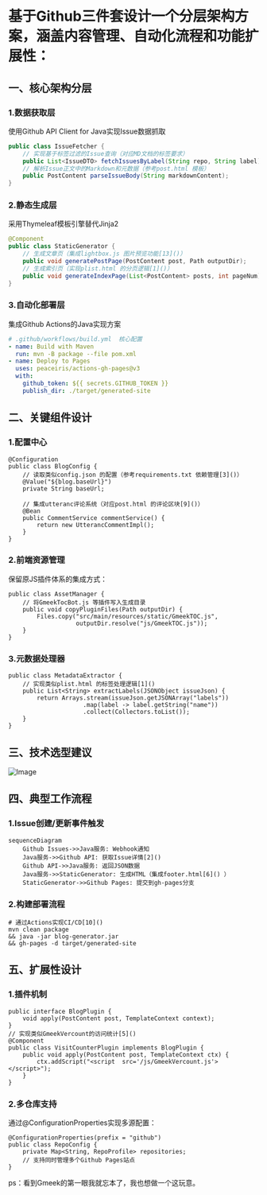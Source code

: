 # 基于Github三件套设计一个分层架构方案，涵盖内容管理、自动化流程和功能扩展性：

## 一、核心架构分层

### 1.数据获取层

使用Github API Client for Java实现Issue数据抓取
```Java
public class IssueFetcher {
    // 实现基于标签过滤的Issue查询（对应MD文档的标签要求）
    public List<IssueDTO> fetchIssuesByLabel(String repo, String label);
    // 解析Issue正文中的Markdown和元数据（参考post.html 模板）
    public PostContent parseIssueBody(String markdownContent);
}
```

### 2.静态生成层

采用Thymeleaf模板引擎替代Jinja2
```Java
@Component 
public class StaticGenerator {
    // 生成文章页（集成lightbox.js 图片预览功能[13]()）
    public void generatePostPage(PostContent post, Path outputDir);
    // 生成索引页（实现plist.html 的分页逻辑[1]()）
    public void generateIndexPage(List<PostContent> posts, int pageNum); 
}
```

### 3.自动化部署层

集成Github Actions的Java实现方案
```Yaml
# .github/workflows/build.yml  核心配置 
- name: Build with Maven 
  run: mvn -B package --file pom.xml  
- name: Deploy to Pages 
  uses: peaceiris/actions-gh-pages@v3 
  with:
    github_token: ${{ secrets.GITHUB_TOKEN }}
    publish_dir: ./target/generated-site 
```

## 二、关键组件设计

### 1.配置中心

```
@Configuration 
public class BlogConfig {
    // 读取类似config.json 的配置（参考requirements.txt 依赖管理[3]()）
    @Value("${blog.baseUrl}")  
    private String baseUrl;
    
    // 集成utteranc评论系统（对应post.html 的评论区块[9]()）
    @Bean 
    public CommentService commentService() {
        return new UtterancCommentImpl();
    }
}
```

### 2.前端资源管理

保留原JS插件体系的集成方式：
```
public class AssetManager {
    // 将GmeekTocBot.js 等插件写入生成目录 
    public void copyPluginFiles(Path outputDir) {
        Files.copy("src/main/resources/static/GmeekTOC.js",  
                   outputDir.resolve("js/GmeekTOC.js")); 
    }
}
```

### 3.元数据处理器
```
public class MetadataExtractor {
    // 实现类似plist.html 的标签处理逻辑[1]()
    public List<String> extractLabels(JSONObject issueJson) {
        return Arrays.stream(issueJson.getJSONArray("labels")) 
                     .map(label -> label.getString("name")) 
                     .collect(Collectors.toList()); 
    }
}
```

## 三、技术选型建议

![Image](https://github.com/user-attachments/assets/11dd2349-6f0b-4347-9b56-40423140a521)

## 四、典型工作流程

### 1.Issue创建/更新事件触发
```
sequenceDiagram 
    Github Issues->>Java服务: Webhook通知 
    Java服务->>Github API: 获取Issue详情[2]()
    Github API->>Java服务: 返回JSON数据 
    Java服务->>StaticGenerator: 生成HTML（集成footer.html[6]() ）
    StaticGenerator->>Github Pages: 提交到gh-pages分支 
```


### 2.构建部署流程
```
# 通过Actions实现CI/CD[10]()
mvn clean package 
&& java -jar blog-generator.jar  
&& gh-pages -d target/generated-site 
```

## 五、扩展性设计

### 1.插件机制
```
public interface BlogPlugin {
    void apply(PostContent post, TemplateContext context);
}
// 实现类似GmeekVercount的访问统计[5]()
@Component 
public class VisitCounterPlugin implements BlogPlugin {
    public void apply(PostContent post, TemplateContext ctx) {
        ctx.addScript("<script  src='/js/GmeekVercount.js'></script>"); 
    }
}
```

### 2.多仓库支持
通过@ConfigurationProperties实现多源配置：
```
@ConfigurationProperties(prefix = "github")
public class RepoConfig {
    private Map<String, RepoProfile> repositories;
    // 支持同时管理多个Github Pages站点 
}
```


ps：看到Gmeek的第一眼我就忘本了，我也想做一个这玩意。